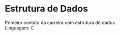# Estrutura de Dados


<p1>Primeiro contato da carreira com estrutura de dados<br>
Linguagem: C<p1>
